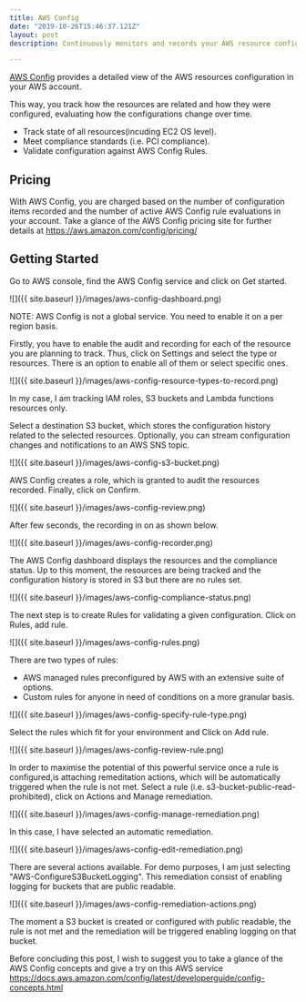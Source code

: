 ```yaml
---
title: AWS Config
date: "2019-10-26T15:46:37.121Z"
layout: post
description: Continuously monitors and records your AWS resource configurations, automating the evaluation of recorded configurations against desired configurations. 

--- 
```


[AWS Config](https://aws.amazon.com/config/) provides a detailed view of the AWS resources configuration in your AWS account. 

This way, you track how the resources are related and how they were configured, evaluating how the configurations change over time. 

- Track state of all resources(incuding EC2 OS level). 
- Meet compliance standards (i.e. PCI compliance). 
- Validate configuration against AWS Config Rules. 

## Pricing

With AWS Config, you are charged based on the number of configuration items recorded and the number of active AWS Config rule evaluations in your account. Take a glance of the AWS Config pricing site for further details at https://aws.amazon.com/config/pricing/

## Getting Started

Go to AWS console, find the AWS Config service and click on Get started.
  
![]({{ site.baseurl }}/images/aws-config-dashboard.png)

NOTE: AWS Config is not a global service. You need to enable it on a per region basis. 

Firstly, you have to enable the audit and recording for each of the resource you are planning to track. Thus, click on Settings and select the type or resources. There is an option to enable all of them or select specific ones. 

![]({{ site.baseurl }}/images/aws-config-resource-types-to-record.png)

In my case, I am tracking IAM roles, S3 buckets and Lambda functions resources only. 

Select a destination S3 bucket, which stores the configuration history related to the selected resources. 
Optionally, you can stream configuration changes and notifications to an AWS SNS topic. 

![]({{ site.baseurl }}/images/aws-config-s3-bucket.png)

AWS Config creates a role, which is granted to audit the resources recorded. Finally, click on Confirm. 

![]({{ site.baseurl }}/images/aws-config-review.png)

After few seconds, the recording in on as shown below. 

![]({{ site.baseurl }}/images/aws-config-recorder.png)

The AWS Config dashboard displays the resources and the compliance status. Up to this moment, the resources are being tracked and the configuration history is stored in S3 but there are no rules set.  

![]({{ site.baseurl }}/images/aws-config-compliance-status.png)

The next step is to create Rules for validating a given configuration. Click on Rules, add rule. 

![]({{ site.baseurl }}/images/aws-config-rules.png)

There are two types of rules:
- AWS managed rules preconfigured by AWS with an extensive suite of options. 
- Custom rules for anyone in need of conditions on a more granular basis. 


![]({{ site.baseurl }}/images/aws-config-specify-rule-type.png)

Select the rules which fit for your environment and Click on Add rule. 

![]({{ site.baseurl }}/images/aws-config-review-rule.png)

In order to maximise the potential of this powerful service once a rule is configured,is attaching remeditation actions, which will be automatically triggered when the rule is not met. 
Select a rule (i.e. s3-bucket-public-read-prohibited), click on Actions and Manage remediation. 

![]({{ site.baseurl }}/images/aws-config-manage-remediation.png)

In this case, I have selected an automatic remediation. 

![]({{ site.baseurl }}/images/aws-config-edit-remediation.png)

There are several actions available. For demo purposes, I am just selecting "AWS-ConfigureS3BucketLogging". This remediation consist of enabling logging for buckets that are public readable. 

![]({{ site.baseurl }}/images/aws-config-remediation-actions.png)

The moment a S3 bucket is created or configured with public readable, the rule is not met and the remediation will be triggered enabling logging on that bucket. 

Before concluding this post, I wish to suggest you to take a glance of the AWS Config concepts and give a try on this AWS service https://docs.aws.amazon.com/config/latest/developerguide/config-concepts.html






